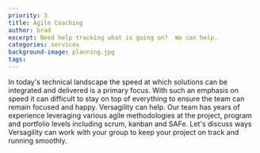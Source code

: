 ```yaml
---
priority: 3
title: Agile Coaching
author: brad
excerpt: Need help tracking what is going on?  We can help.
categories: services
background-image: planning.jpg
tags: 
---
```

In today's technical landscape the speed at which solutions can be integrated and delivered is a primary focus.  With such an emphasis on speed it can difficult to stay on top of everything to ensure the team can remain focused and happy.  Versagility can help.  Our team has years of experience leveraging various agile methodologies at the project, program and portfolio levels including scrum, kanban and SAFe.  Let's discuss ways Versagility can work with your group to keep your project on track and running smoothly.
